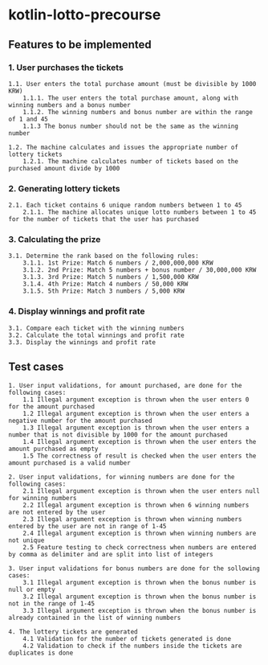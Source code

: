 # kotlin-lotto-precourse


## Features to be implemented

### 1. User purchases the tickets

	1.1. User enters the total purchase amount (must be divisible by 1000 KRW)
        1.1.1. The user enters the total purchase amount, along with winning numbers and a bonus number
        1.1.2. The winning numbers and bonus number are within the range of 1 and 45
        1.1.3 The bonus number should not be the same as the winning number

	1.2. The machine calculates and issues the appropriate number of lottery tickets
        1.2.1. The machine calculates number of tickets based on the purchased amount divide by 1000
        
### 2. Generating lottery tickets

	2.1. Each ticket contains 6 unique random numbers between 1 to 45
        2.1.1. The machine allocates unique lotto numbers between 1 to 45 for the number of tickets that the user has purchased

### 3.  Calculating the prize

	3.1. Determine the rank based on the following rules:
		3.1.1. 1st Prize: Match 6 numbers / 2,000,000,000 KRW
		3.1.2. 2nd Prize: Match 5 numbers + bonus number / 30,000,000 KRW
		3.1.3. 3rd Prize: Match 5 numbers / 1,500,000 KRW
		3.1.4. 4th Prize: Match 4 numbers / 50,000 KRW
		3.1.5. 5th Prize: Match 3 numbers / 5,000 KRW


### 4. Display winnings and profit rate

	3.1. Compare each ticket with the winning numbers
	3.2. Calculate the total winnings and profit rate
	3.3. Display the winnings and profit rate 
	
## Test cases
    1. User input validations, for amount purchased, are done for the following cases:
        1.1 Illegal argument exception is thrown when the user enters 0 for the amount purchased
        1.2 Illegal argument exception is thrown when the user enters a negative number for the amount purchased 
        1.3 Illegal argument exception is thrown when the user enters a number that is not divisible by 1000 for the amount purchased
        1.4 Illegal argument exception is thrown when the user enters the amount purchased as empty
        1.5 The correctness of result is checked when the user enters the amount purchased is a valid number
        
    2. User input validations, for winning numbers are done for the following cases: 
        2.1 Illegal argument exception is thrown when the user enters null for winning numbers
        2.2 Illegal argument exception is thrown when 6 winning numbers are not entered by the user
        2.3 Illegal argument exception is thrown when winning numbers entered by the user are not in range of 1-45
        2.4 Illegal argument exception is thrown when winning numbers are not unique
        2.5 Feature testing to check correctness when numbers are entered by comma as delimiter and are split into list of integers

    3. User input validations for bonus numbers are done for the sollowing cases:
        3.1 Illegal argument exception is thrown when the bonus number is null or empty
        3.2 Illegal argument exception is thrown when the bonus number is not in the range of 1-45
        3.3 Illegal argument exception is thrown when the bonus number is already contained in the list of winning numbers

    4. The lottery tickets are generated
        4.1 Validation for the number of tickets generated is done
        4.2 Validation to check if the numbers inside the tickets are duplicates is done
